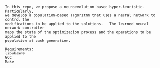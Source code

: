 	In this repo, we propose a neuroevolution based hyper-heuristic. Particularly, 
	we develop a population-based algorithm that uses a neural network to control the 
	modifications to be applied to the solutions.	The learned neural network controller 
	maps the state of the optimization process and the operations to be applied to the 
	population at each generation.

	Requirements:
	libubsan0
	GCC
	Make

